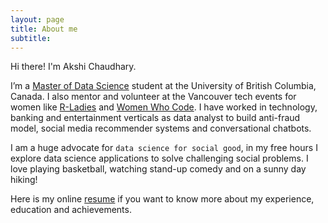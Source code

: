 ```yaml
---
layout: page
title: About me
subtitle:
---
```


Hi there! I'm Akshi Chaudhary.

I’m a [Master of Data Science](https://masterdatascience.science.ubc.ca/) student at the University of British Columbia, Canada.
I also mentor and volunteer at the Vancouver tech events for women like [R-Ladies](https://www.meetup.com/R-Ladies-Vancouver/photos/28625161/470974764/) and [Women Who Code](https://www.meetup.com/Women-Who-Code-Vancouver). I have worked in technology, banking and entertainment verticals as data analyst to build anti-fraud model, social media recommender systems and conversational chatbots.

I am a huge advocate for `data science for social good`, in my free hours I explore data science applications to solve challenging social problems. I love playing basketball, watching stand-up comedy and on a sunny day hiking!

Here is my online [resume](https://drive.google.com/file/d/1KkWpV-WhFUGu9nX8J2dyJqp2bGprOoSH/view?usp=sharing) if you want to know more about my experience, education and achievements.
